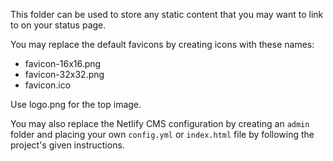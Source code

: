 This folder can be used to store any static content that you may want to link to on your status page.

You may replace the default favicons by creating icons with these names:

- favicon-16x16.png
- favicon-32x32.png
- favicon.ico

Use logo.png for the top image.

You may also replace the Netlify CMS configuration by creating an `admin` folder and placing your own `config.yml` or `index.html` file by following the project's given instructions.
